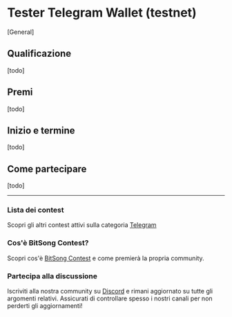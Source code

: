 # Tester Telegram Wallet (testnet)
[General]

## Qualificazione
[todo]

## Premi
[todo]

## Inizio e termine
[todo]

## Come partecipare
[todo]

---

### Lista dei contest
Scopri gli altri contest attivi sulla categoria [Telegram](./README_ID.md)

### Cos'è BitSong Contest?
Scopri cos'è [BitSong Contest](../README_IT.md) e come premierà la propria community.

### Partecipa alla discussione

Iscriviti alla nostra community su [Discord](https://discord.gg/KeHPnSa) e rimani aggiornato su tutte gli argomenti relativi. Assicurati di controllare spesso i nostri canali per non perderti gli aggiornamenti!
